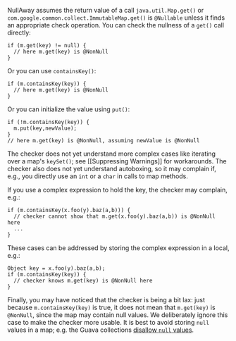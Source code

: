 NullAway assumes the return value of a call `java.util.Map.get()` or `com.google.common.collect.ImmutableMap.get()` is `@Nullable` unless it finds an appropriate check operation.  You can check the nullness of a `get()` call directly:
```
if (m.get(key) != null) {
  // here m.get(key) is @NonNull
}
```
Or you can use `containsKey()`:
```
if (m.containsKey(key)) {
  // here m.get(key) is @NonNull
}
```
Or you can initialize the value using `put()`:
```
if (!m.containsKey(key)) {
  m.put(key,newValue);
}
// here m.get(key) is @NonNull, assuming newValue is @NonNull
```
The checker does not yet understand more complex cases like iterating over a map's `keySet()`; see [[Suppressing Warnings]] for workarounds.  The checker also does not yet understand autoboxing, so it may complain if, e.g., you directly use an `int` or a `char` in calls to map methods.

If you use a complex expression to hold the key, the checker may complain, e.g.:
```
if (m.containsKey(x.foo(y).baz(a,b))) {
  // checker cannot show that m.get(x.foo(y).baz(a,b)) is @NonNull here
  ...
}
```
These cases can be addressed by storing the complex expression in a local, e.g.:
```
Object key = x.foo(y).baz(a,b);
if (m.containsKey(key)) {
  // checker knows m.get(key) is @NonNull here
}
```

Finally, you may have noticed that the checker is being a bit lax: just because `m.containsKey(key)` is true, it does not mean that `m.get(key)` is `@NonNull`, since the map may contain null values.  We deliberately ignore this case to make the checker more usable.  It is best to avoid storing `null` values in a map; e.g. the Guava collections [disallow `null` values](https://github.com/google/guava/wiki/UsingAndAvoidingNullExplained).